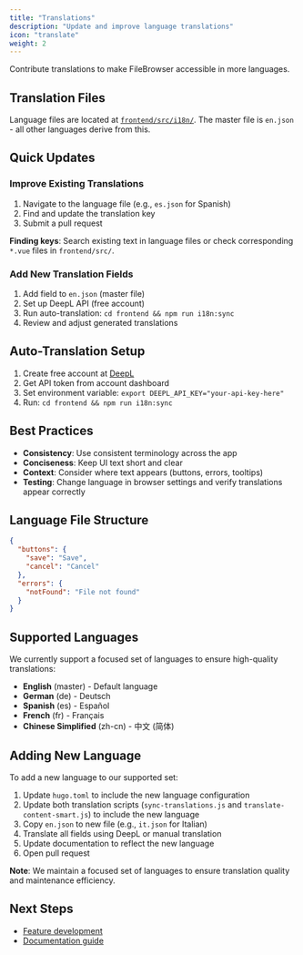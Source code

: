 ```yaml
---
title: "Translations"
description: "Update and improve language translations"
icon: "translate"
weight: 2
---
```


Contribute translations to make FileBrowser accessible in more languages.

## Translation Files

Language files are located at [`frontend/src/i18n/`](https://github.com/gtsteffaniak/filebrowser/tree/main/frontend/src/i18n). The master file is `en.json` - all other languages derive from this.

## Quick Updates

### Improve Existing Translations

1. Navigate to the language file (e.g., `es.json` for Spanish)
2. Find and update the translation key
3. Submit a pull request

**Finding keys**: Search existing text in language files or check corresponding `*.vue` files in `frontend/src/`.

### Add New Translation Fields

1. Add field to `en.json` (master file)
2. Set up DeepL API (free account)
3. Run auto-translation: `cd frontend && npm run i18n:sync`
4. Review and adjust generated translations

## Auto-Translation Setup

1. Create free account at [DeepL](https://www.deepl.com/en/your-account)
2. Get API token from account dashboard
3. Set environment variable: `export DEEPL_API_KEY="your-api-key-here"`
4. Run: `cd frontend && npm run i18n:sync`

## Best Practices

- **Consistency**: Use consistent terminology across the app
- **Conciseness**: Keep UI text short and clear
- **Context**: Consider where text appears (buttons, errors, tooltips)
- **Testing**: Change language in browser settings and verify translations appear correctly

## Language File Structure

```json
{
  "buttons": {
    "save": "Save",
    "cancel": "Cancel"
  },
  "errors": {
    "notFound": "File not found"
  }
}
```

## Supported Languages

We currently support a focused set of languages to ensure high-quality translations:

- **English** (master) - Default language
- **German** (de) - Deutsch
- **Spanish** (es) - Español  
- **French** (fr) - Français
- **Chinese Simplified** (zh-cn) - 中文 (简体)

## Adding New Language

To add a new language to our supported set:

1. Update `hugo.toml` to include the new language configuration
2. Update both translation scripts (`sync-translations.js` and `translate-content-smart.js`) to include the new language
3. Copy `en.json` to new file (e.g., `it.json` for Italian)
4. Translate all fields using DeepL or manual translation
5. Update documentation to reflect the new language
6. Open pull request

**Note**: We maintain a focused set of languages to ensure translation quality and maintenance efficiency.

## Next Steps

- [Feature development](/docs/contributing/features/)
- [Documentation guide](/docs/contributing/documentation/)